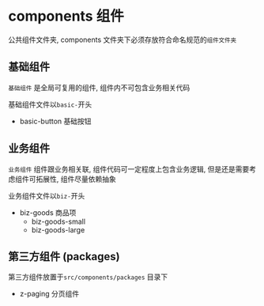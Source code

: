 # components 组件

公共组件文件夹, components 文件夹下必须存放符合命名规范的`组件文件夹`

## 基础组件

`基础组件` 是全局可复用的组件, 组件内不可包含业务相关代码

基础组件文件以`basic-`开头

- basic-button 基础按钮

## 业务组件

`业务组件` 组件跟业务相关联, 组件代码可一定程度上包含业务逻辑, 但是还是需要考虑组件可拓展性, 组件尽量依赖抽象

业务组件文件以`biz-`开头

- biz-goods 商品项
  - biz-goods-small
  - biz-goods-large

## 第三方组件 (packages)

第三方组件放置于`src/components/packages` 目录下

- z-paging 分页组件

